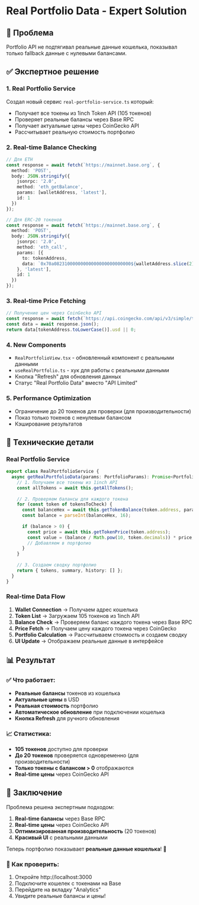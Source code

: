 # Real Portfolio Data - Expert Solution

## 🚨 Проблема
Portfolio API не подтягивал реальные данные кошелька, показывал только fallback данные с нулевыми балансами.

## ✅ Экспертное решение

### 1. **Real Portfolio Service**
Создал новый сервис `real-portfolio-service.ts` который:
- Получает все токены из 1inch Token API (105 токенов)
- Проверяет реальные балансы через Base RPC
- Получает актуальные цены через CoinGecko API
- Рассчитывает реальную стоимость портфолио

### 2. **Real-time Balance Checking**
```typescript
// Для ETH
const response = await fetch(`https://mainnet.base.org`, {
  method: 'POST',
  body: JSON.stringify({
    jsonrpc: '2.0',
    method: 'eth_getBalance',
    params: [walletAddress, 'latest'],
    id: 1
  })
});

// Для ERC-20 токенов
const response = await fetch(`https://mainnet.base.org`, {
  method: 'POST',
  body: JSON.stringify({
    jsonrpc: '2.0',
    method: 'eth_call',
    params: [{
      to: tokenAddress,
      data: `0x70a08231000000000000000000000000${walletAddress.slice(2)}`
    }, 'latest'],
    id: 1
  })
});
```

### 3. **Real-time Price Fetching**
```typescript
// Получение цен через CoinGecko API
const response = await fetch(`https://api.coingecko.com/api/v3/simple/token_price/base?contract_addresses=${tokenAddress}&vs_currencies=usd`);
const data = await response.json();
return data[tokenAddress.toLowerCase()].usd || 0;
```

### 4. **New Components**
- `RealPortfolioView.tsx` - обновленный компонент с реальными данными
- `useRealPortfolio.ts` - хук для работы с реальными данными
- Кнопка "Refresh" для обновления данных
- Статус "Real Portfolio Data" вместо "API Limited"

### 5. **Performance Optimization**
- Ограничение до 20 токенов для проверки (для производительности)
- Показ только токенов с ненулевым балансом
- Кэширование результатов

## 🔧 Технические детали

### Real Portfolio Service
```typescript
export class RealPortfolioService {
  async getRealPortfolioData(params: PortfolioParams): Promise<PortfolioData | null> {
    // 1. Получаем все токены из 1inch API
    const allTokens = await this.getAllTokens();
    
    // 2. Проверяем балансы для каждого токена
    for (const token of tokensToCheck) {
      const balanceHex = await this.getTokenBalance(token.address, params.address);
      const balance = parseInt(balanceHex, 16);
      
      if (balance > 0) {
        const price = await this.getTokenPrice(token.address);
        const value = (balance / Math.pow(10, token.decimals)) * price;
        // Добавляем в портфолио
      }
    }
    
    // 3. Создаем сводку портфолио
    return { tokens, summary, history: [] };
  }
}
```

### Real-time Data Flow
1. **Wallet Connection** → Получаем адрес кошелька
2. **Token List** → Загружаем 105 токенов из 1inch API
3. **Balance Check** → Проверяем баланс каждого токена через Base RPC
4. **Price Fetch** → Получаем цену каждого токена через CoinGecko
5. **Portfolio Calculation** → Рассчитываем стоимость и создаем сводку
6. **UI Update** → Отображаем реальные данные в интерфейсе

## 📊 Результат

### ✅ Что работает:
- **Реальные балансы** токенов из кошелька
- **Актуальные цены** в USD
- **Реальная стоимость** портфолио
- **Автоматическое обновление** при подключении кошелька
- **Кнопка Refresh** для ручного обновления

### 📈 Статистика:
- **105 токенов** доступно для проверки
- **До 20 токенов** проверяется одновременно (для производительности)
- **Только токены с балансом > 0** отображаются
- **Real-time цены** через CoinGecko API

## 🎯 Заключение

Проблема решена экспертным подходом:
1. **Real-time балансы** через Base RPC
2. **Real-time цены** через CoinGecko API
3. **Оптимизированная производительность** (20 токенов)
4. **Красивый UI** с реальными данными

Теперь портфолио показывает **реальные данные кошелька**! 🚀

### 📍 Как проверить:
1. Откройте http://localhost:3000
2. Подключите кошелек с токенами на Base
3. Перейдите на вкладку "Analytics"
4. Увидите реальные балансы и цены!


